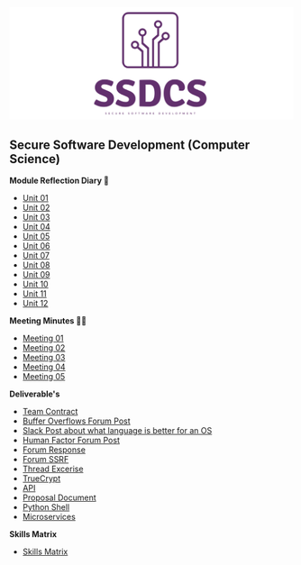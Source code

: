 ![Logo](Images/Logo.png)
## Secure Software Development (Computer Science)


**Module Reflection Diary 📔**

- [Unit 01](/MyPortfolio/SSDCS/Unit01.html)
- [Unit 02](/MyPortfolio/SSDCS/Unit02.html)
- [Unit 03](/MyPortfolio/SSDCS/Unit03.html)
- [Unit 04](/MyPortfolio/SSDCS/Unit04.html)
- [Unit 05](/MyPortfolio/SSDCS/Unit05.html)
- [Unit 06](/MyPortfolio/SSDCS/Unit06.html)
- [Unit 07](/MyPortfolio/SSDCS/Unit07.html)
- [Unit 08](/MyPortfolio/SSDCS/Unit08.html)
- [Unit 09](/MyPortfolio/SSDCS/Unit09.html)
- [Unit 10](/MyPortfolio/SSDCS/Unit10.html)
- [Unit 11](/MyPortfolio/SSDCS/Unit11.html)
- [Unit 12](/MyPortfolio/SSDCS/Unit12.html)

**Meeting Minutes 👨‍💻**

- [Meeting 01](/MyPortfolio/SSDCS/Meeting1.docx)
- [Meeting 02](/MyPortfolio/SSDCS/Meeting2.docx)
- [Meeting 03](/MyPortfolio/SSDCS/Meeting3.docx)
- [Meeting 04](/MyPortfolio/SSDCS/Meeting4.docx)
- [Meeting 05](/MyPortfolio/SSDCS/Meeting5.docx)

**Deliverable's**

- [Team Contract](/MyPortfolio/SSDCS/TeamContract.docx)
- [Buffer Overflows Forum Post](/MyPortfolio/SSDCS/BufferOverflowAttack.docx)
- [Slack Post about what language is better for an OS ](/MyPortfolio/SSDCS/OSLang.docx)
- [Human Factor Forum Post](/MyPortfolio/SSDCS/WK2Forum.docx)
- [Forum Response](/MyPortfolio/SSDCS/WK2Response.docx)
- [Forum SSRF](/MyPortfolio/SSDCS/WK3Forum.docx)
- [Thread Excerise](/MyPortfolio/SSDCS/Thread.docx)
- [TrueCrypt](/MyPortfolio/SSDCS/TrueCrypt.html)
- [API](/MyPortfolio/SSDCS/API.html)
- [Proposal Document](/MyPortfolio/SSDCS/Final.docx)
- [Python Shell](/MyPortfolio/SSDCS/PythonShell.docx)
- [Microservices](/MyPortfolio/SSDCS/Microservices.docx)

**Skills Matrix**

- [Skills Matrix](/MyPortfolio/SSDCS/SkiilsMatrix.html)

